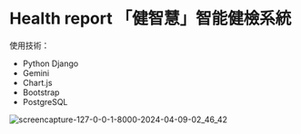 # Health report 「健智慧」智能健檢系統

使用技術：   
* Python Django
* Gemini
* Chart.js
* Bootstrap
* PostgreSQL
  
![screencapture-127-0-0-1-8000-2024-04-09-02_46_42](https://github.com/cccmmmd/Health-report-Django-GCP-cloudSQL/assets/137893455/69b0f138-dc2c-4e89-97ee-658ba02fd877)





